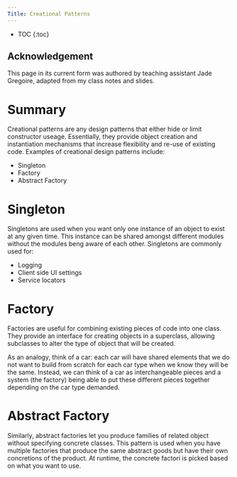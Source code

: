 ```yaml
---
Title: Creational Patterns
---
```


* TOC
{:toc}

## Acknowledgement

This page in its current form was authored by teaching assistant Jade Gregoire, adapted from my class notes and slides.

# Summary
Creational patterns are any design patterns that either hide or limit constructor useage. Essentially, they provide object creation and instantiation mechanisms that increase flexibility and re-use of existing code. Examples of creational design patterns include:
* Singleton
* Factory
* Abstract Factory

# Singleton
Singletons are used when you want only one instance of an object to exist at any given time. This instance can be shared amongst different modules without the modules beng aware of each other. Singletons are commonly used for: 
* Logging
* Client side UI settings
* Service locators

# Factory 
Factories are useful for combining existing pieces of code into one class. They provide an interface for creating objects in a superclass, allowing subclasses to alter the type of object that will be created.

As an analogy, think of a car: each car will have shared elements that we do not want to build from scratch for each car type when we know they will be the same. Instead, we can think of a car as interchangeable pieces and a system (the factory) being able to put these different pieces together depending on the car type demanded. 

# Abstract Factory 
Similarly, abstract factories let you produce families of related object without specifying concrete classes. This pattern is used when you have multiple factories that produce the same abstract goods but have their own concretions of the product. At runtime, the concrete factori is picked based on what you want to use.

